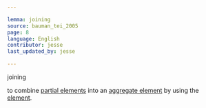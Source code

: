 ```yaml
---

lemma: joining
source: bauman_tei_2005
page: 8
language: English
contributor: jesse
last_updated_by: jesse

---
```

joining

to combine [partial elements](elementPartial.html) into an [aggregate element](elementAggregate.html) by using the <join> [element](element.html).
